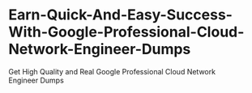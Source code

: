 # Earn-Quick-And-Easy-Success-With-Google-Professional-Cloud-Network-Engineer-Dumps
Get High Quality and Real Google Professional Cloud Network Engineer Dumps
